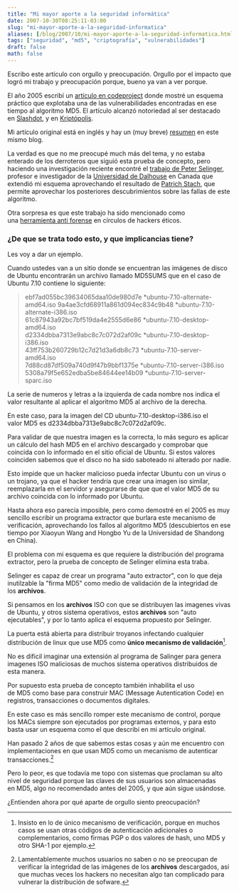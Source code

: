 ```yaml
---
title: "Mi mayor aporte a la seguridad informática"
date: 2007-10-30T08:25:11-03:00
slug: "mi-mayor-aporte-a-la-seguridad-informatica"
aliases: [/blog/2007/10/mi-mayor-aporte-a-la-seguridad-informatica.html]
tags: ["seguridad", "md5", "criptografía", "vulnerabilidades"]
draft: false
math: false
---
```


Escribo este artículo con orgullo y preocupación. Orgullo por el impacto
que logró mi trabajo y preocupación porque, bueno ya van a ver
porque.

El año 2005 escribí un [artículo en
codeproject](http://www.codeproject.com/dotnet/HackingMd5.asp) donde
mostré un esquema práctico que explotaba una de las vulnerabilidades
encontradas en ese tiempo al algoritmo MD5. El artículo alcanzó
notoriedad al ser destacado
en [Slashdot](http://it.slashdot.org/article.pl?sid=05%2F09%2F23%2F0618252&tid=172&tid=93&tid=218),
y en [Kriptópolis](http://www.kriptopolis.org/explotando-las-colisiones-de-md5).

Mi artículo original está en inglés y hay un (muy
breve) [resumen](http://www.lnds.net/2005/09/explotando_las_colisiones_de_m.html)
en este mismo blog.

La verdad es que no me preocupé much más del tema, y no estaba enterado
de los derroteros que siguió esta prueba de concepto, pero haciendo una
investigación reciente encontré el [trabajo de Peter
Selinger](http://www.mathstat.dal.ca/~selinger/md5collision/), profesor
e investigador de la [Universidad de Dalhouse](http://www.dal.ca/) en
Canada que extendió mi esquema aprovechando el resultado de [Patrich
Stach](http://www.stachliu.com/md5coll.c), que permite aprovechar los
posteriores descubrimientos sobre las fallas de este algoritmo.

Otra sorpresa es que este trabajo ha sido mencionado como
una [herramienta anti
forense](http://ws.hackaholic.org/slides/AntiForensics-CodeBreakers2006-Translation-To-English.pdf)
en círculos de hackers éticos.

### ¿De que se trata todo esto, y que implicancias tiene? 

Les voy a dar un ejemplo.

Cuando ustedes van a un sitio donde se encuentran las imágenes de disco
de Ubuntu encontrarán un archivo llamado MD5SUMS que en el caso de
Ubuntu 7.10 contiene lo siguiente:

> ebf7ad055bc39634065daa10de980d7e \*ubuntu-7.10-alternate-amd64.iso
> 9a4ae3cfd68911a861d094ec834c9b48 \*ubuntu-7.10-alternate-i386.iso\
> 61c87943a92bc7bf519da4e2555d6e86 \*ubuntu-7.10-desktop-amd64.iso\
> d2334dbba7313e9abc8c7c072d2af09c \*ubuntu-7.10-desktop-i386.iso\
> 43ff753b260729b12c7d21d3a6db8c73 \*ubuntu-7.10-server-amd64.iso\
> 7d88cd87df509a740d9f47b9bbf1375e \*ubuntu-7.10-server-i386.iso\
> 5308a79f5e652edba5be84644ee14b09 \*ubuntu-7.10-server-sparc.iso

La serie de numeros y letras a la izquierda de cada nombre nos indica el
valor resultante al aplicar el algoritmo MD5 al archivo de la derecha.

En este caso, para la imagen del CD ubuntu-7.10-desktop-i386.iso el
valor MD5 es d2334dbba7313e9abc8c7c072d2af09c.

Para validar de que nuestra imagen es la correcta, lo más seguro es
aplicar un cálculo del hash MD5 en el archivo descargado y comprobar que
coincida con lo informado en el sitio oficial de Ubuntu. Si estos
valores coinciden sabemos que el disco no ha sido saboteado ni alterado
por nadie.

Esto impide que un hacker malicioso pueda infectar Ubuntu con un virus o
un trojano, ya que el hacker tendría que crear una imagen iso similar,
reemplazarla en el servidor y asegurarse de que que el valor MD5 de su
archivo coincida con lo informado por Ubuntu.

Hasta ahora eso parecía imposible, pero como demostré en el 2005 es muy
sencillo escribir un programa extractor que burlara este mecanismo de
verificación, aprovechando los fallos al algoritmo MD5 (descubiertos en
ese tiempo por Xiaoyun Wang and Hongbo Yu de la Universidad de Shandong
en China).

El problema con mi esquema es que requiere la distribución del programa
extractor, pero la prueba de concepto de Selinger elimina esta traba.

Selinger es capaz de crear un programa "auto extractor", con lo que
deja inutilzable la "firma MD5" como medio de validación de la
integridad de los **archivos**.

Si pensamos en los **archivos** ISO con que se distribuyen las imagenes
vivas de Ubuntu, y otros sistema operativos, estos **archivos** son
"auto ejecutables", y por lo tanto aplica el esquema propuesto por
Selinger.

La puerta está abierta para distribuir troyanos infectando cualquier
distribución de linux que use MD5 como **único mecanismo de
validación**[^1].

No es dificil imaginar una extensión al programa de Salinger para genera
imagenes ISO maliciosas de muchos sistema operativos distribuidos de
esta manera.

Por supuesto esta prueba de concepto también inhabilita el uso
de MD5 como base para construir MAC (Message Autentication Code) en
registros, transacciones o documentos digitales.

En este caso es más sencillo romper este mecanismo de control, porque
los MACs siempre son ejecutados por programas externos, y para esto
basta usar un esquema como el que describí en mi artículo original.

Han pasado 2 años de que sabemos estas cosas y aún me encuentro con
implementaciones en que usan MD5 como un mecanismo de autenticar
transacciones.[^2]

Pero lo peor, es que todavía me topo con sistemas que proclaman su alto
nivel de seguridad porque las claves de sus usuarios son almacenadas
en MD5, algo no recomendado antes del 2005, y que aún sigue usándose.

¿Entienden ahora por qué aparte de orgullo siento preocupación?

[^1]: Insisto en lo de único mecanismo de verificación, porque en muchos
casos se usan otras códigos de autenticación adicionales o
complementarios, como firmas PGP o dos valores de hash, uno MD5 y
otro SHA-1 por ejemplo.

[^2]: Lamentablemente muchos usuarios no saben o no se preocupan de
verificar la integridad de las imágenes de los **archivos** descargados,
así que muchas veces los hackers no necesitan algo tan complicado para
vulnerar la distribución de sofware.
